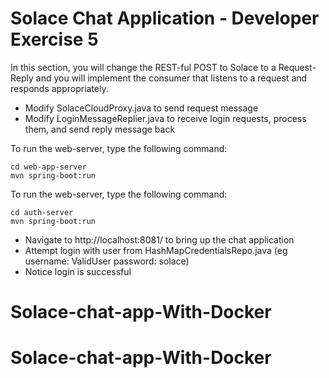 # Solace Chat Application - Developer Exercise 5

In this section, you will change the REST-ful POST to Solace to a Request-Reply and you will implement the consumer that listens to a request and responds appropriately.

* Modify SolaceCloudProxy.java to send request message
* Modify LoginMessageReplier.java to receive login requests, process them, and send reply message back

To run the web-server, type the following command:

```
cd web-app-server
mvn spring-boot:run
```

To run the web-server, type the following command:

```
cd auth-server
mvn spring-boot:run
```

* Navigate to http://localhost:8081/ to bring up the chat application
* Attempt login with user from HashMapCredentialsRepo.java (eg username: ValidUser password: solace)
* Notice login is successful
# Solace-chat-app-With-Docker
# Solace-chat-app-With-Docker
